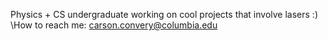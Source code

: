 Physics + CS undergraduate working on cool projects that involve lasers :)
\\How to reach me: carson.convery@columbia.edu
